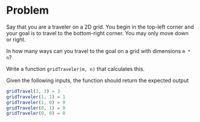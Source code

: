 # Problem

Say that you are a traveler on a 2D grid. You begin in the top-left corner and your goal is to travel
to the bottom-right corner. You may only move down or right.

In how many ways can you travel to the goal on a grid with dimensions `m * n`?

Write a function `gridTraveler(m, n)` that calculates this.

Given the following inputs, the function should return the expected output

```js
gridTravel(2, 3) = 3
gridTraveler(1, 1) = 1
gridTraveler(1, 0) = 0
gridTraveler(0, 1) = 0
gridTraveler(0, 0) = 0
```

